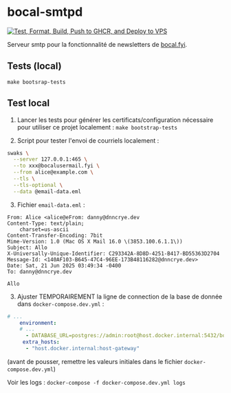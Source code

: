 # bocal-smtpd

[![Test, Format, Build, Push to GHCR, and Deploy to VPS](https://github.com/mtlaso/bocal-smtpd/actions/workflows/deploy.yml/badge.svg)](https://github.com/mtlaso/bocal-smtpd/actions/workflows/deploy.yml)

Serveur smtp pour la fonctionnalité de newsletters de [bocal.fyi](https://www.bocal.fyi).

## Tests (local)

`make bootsrap-tests`

## Test local

1. Lancer les tests pour générer les certificats/configuration nécessaire pour utiliser ce projet localement : `make bootstrap-tests`

2. Script pour tester l'envoi de courriels localement :

```sh
swaks \
  --server 127.0.0.1:465 \
  --to xxx@bocalusermail.fyi \
  --from alice@example.com \
  --tls \
  --tls-optional \
  --data @email-data.eml

```

3. Fichier `email-data.eml` :

```
From: Alice <alice@eFrom: danny@dnncrye.dev
Content-Type: text/plain;
	charset=us-ascii
Content-Transfer-Encoding: 7bit
Mime-Version: 1.0 (Mac OS X Mail 16.0 \(3853.100.6.1.1\))
Subject: Allo
X-Universally-Unique-Identifier: C293342A-8D8D-4251-B417-BD55363D2704
Message-Id: <140AF103-B645-47C4-96EE-173B48116282@dnncrye.dev>
Date: Sat, 21 Jun 2025 03:49:34 -0400
To: danny@dnncrye.dev

Allo
```

3. Ajuster TEMPORAIREMENT la ligne de connection de la base de donnée dans `docker-compose.dev.yml` :

```yml
# ...
    environment:
    # ...
      - DATABASE_URL=postgres://admin:root@host.docker.internal:5432/bocal
     extra_hosts:
      - "host.docker.internal:host-gateway"
```

(avant de pousser, remettre les valeurs initiales dans le fichier `docker-compose.dev.yml`)

Voir les logs : `docker-compose -f docker-compose.dev.yml logs`
